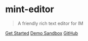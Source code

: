 # mint-editor

> A friendly rich text editor for IM

[Get Started](introduction)
[Demo Sandbox](https://codesandbox.io/s/xv36w4695o)
[GitHub](https://github.com/0326/mint-editor)
